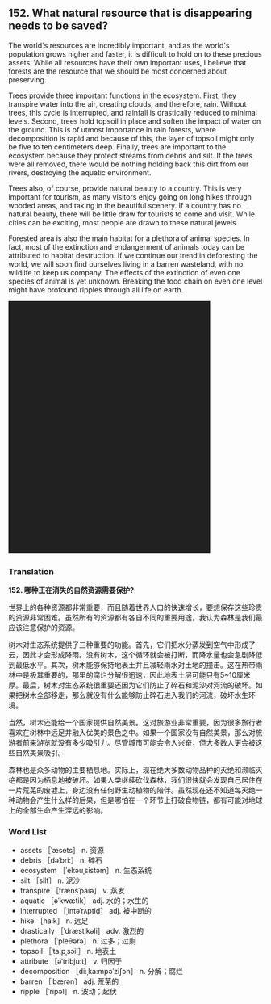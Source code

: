 ## 152. What natural resource that is disappearing needs to be saved?

The world's resources are incredibly important, and as the world's population grows higher and faster, it is difficult to hold on to these precious assets. While all resources have their own important uses, I believe that forests are the resource that we should be most concerned about preserving.

Trees provide three important functions in the ecosystem. First, they transpire water into the air, creating clouds, and therefore, rain. Without trees, this cycle is interrupted, and rainfall is drastically reduced to minimal levels. Second, trees hold topsoil in place and soften the impact of water on the ground. This is of utmost importance in rain forests, where decomposition is rapid and because of this, the layer of topsoil might only be five to ten centimeters deep. Finally, trees are important to the ecosystem because they protect streams from debris and silt. If the trees were all removed, there would be nothing holding back this dirt from our rivers, destroying the aquatic environment.

Trees also, of course, provide natural beauty to a country. This is very important for tourism, as many visitors enjoy going on long hikes through wooded areas, and taking in the beautiful scenery. If a country has no natural beauty, there will be little draw for tourists to come and visit. While cities can be exciting, most people are drawn to these natural jewels.

Forested area is also the main habitat for a plethora of animal species. In fact, most of the extinction and endangerment of animals today can be attributed to habitat destruction. If we continue our trend in deforesting the world, we will soon find ourselves living in a barren wasteland, with no wildlife to keep us company. The effects of the extinction of even one species of animal is yet unknown. Breaking the food chain on even one level might have profound ripples through all life on earth.

![](images/padding_400x500.png)

### Translation

**152. 哪种正在消失的自然资源需要保护?**

世界上的各种资源都非常重要，而且随着世界人口的快速增长，要想保存这些珍贵的资源非常困难。虽然所有的资源都有各自不同的重要用途，我认为森林是我们最应该注意保护的资源。

树木对生态系统提供了三种重要的功能。首先，它们把水分蒸发到空气中形成了云，因此才会形成降雨。没有树木，这个循环就会被打断，而降水量也会急剧降低到最低水平。其次，树木能够保持地表土并且减轻雨水对土地的撞击。这在热带雨林中是极其重要的，那里的腐烂分解很迅速，因此地表土层可能只有5~10厘米厚。最后，树木对生态系统很重要还因为它们防止了碎石和泥沙对河流的破坏。如果把树木全部移走，那么就没有什么能够防止碎石进入我们的河流，破坏水生环境。

当然，树木还能给一个国家提供自然美景。这对旅游业非常重要，因为很多旅行者喜欢在树林中远足并融入优美的景色之中。如果一个国家没有自然美景，那么对旅游者前来游览就没有多少吸引力。尽管城市可能会令人兴奋，但大多数人更会被这些自然美景吸引。

森林也是众多动物的主要栖息地。实际上，现在绝大多数动物品种的灭绝和濒临灭绝都是因为栖息地被破坏。如果人类继续砍伐森林，我们很快就会发现自己居住在一片荒芜的废墟上，身边没有任何野生动植物的陪伴。虽然现在还不知道每灭绝一种动物会产生什么样的后果，但是哪怕在一个环节上打破食物链，都有可能对地球上的全部生命产生深远的影响。

### Word List

+ assets ［ˈæsets］ n. 资源
+ debris ［dəˈbri:］ n. 碎石
+ ecosystem ［ˈekəuˌsistəm］ n. 生态系统
+ silt ［silt］ n. 泥沙
+ transpire ［trænsˈpaiə］ v. 蒸发
+ aquatic ［əˈkwætik］ adj. 水的；水生的
+ interrupted ［ˌintəˈrʌptid］ adj. 被中断的
+ hike ［haik］ n. 远足
+ drastically ［ˈdræstikəli］ adv. 激烈的
+ plethora ［ˈpleθərə］ n. 过多；过剩
+ topsoil ［ˈta:pˌsɔil］ n. 地表土
+ attribute ［əˈtribju:t］ v. 归因于
+ decomposition ［di:ˌka:mpəˈziʃən］ n. 分解；腐烂
+ barren ［ˈbærən］ adj. 荒芜的
+ ripple ［ˈripəl］ n. 波动；起伏  


